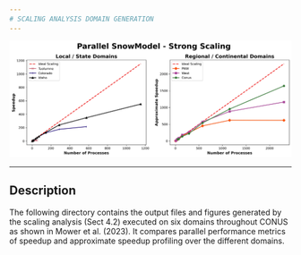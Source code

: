 ```yaml
---  
# SCALING ANALYSIS DOMAIN GENERATION  
---     
```

![plot](./outputs/figs/speedup.jpg)

---   
  
## **Description**  
The following directory contains the output files and figures generated by the scaling analysis (Sect 4.2) executed on six domains throughout CONUS as shown in Mower et al. (2023). It compares parallel performance metrics of speedup and approximate speedup profiling over the different domains. 

  


